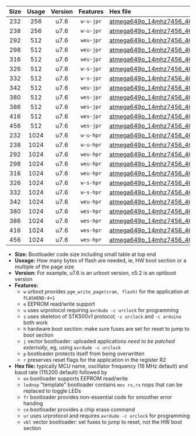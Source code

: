 |Size|Usage|Version|Features|Hex file|
|:-:|:-:|:-:|:-:|:--|
|232|256|u7.6|`w-u-jpr`|[atmega649p_14mhz7456_460800bps_ur_vbl.hex](https://raw.githubusercontent.com/stefanrueger/urboot/main/atmega649p_14mhz7456_460800bps_ur_vbl.hex)|
|238|256|u7.6|`w-u-jpr`|[atmega649p_14mhz7456_460800bps_lednop_ur_vbl.hex](https://raw.githubusercontent.com/stefanrueger/urboot/main/atmega649p_14mhz7456_460800bps_lednop_ur_vbl.hex)|
|292|512|u7.6|`weu-jpr`|[atmega649p_14mhz7456_460800bps_ee_ur_vbl.hex](https://raw.githubusercontent.com/stefanrueger/urboot/main/atmega649p_14mhz7456_460800bps_ee_ur_vbl.hex)|
|298|512|u7.6|`weu-jpr`|[atmega649p_14mhz7456_460800bps_ee_lednop_ur_vbl.hex](https://raw.githubusercontent.com/stefanrueger/urboot/main/atmega649p_14mhz7456_460800bps_ee_lednop_ur_vbl.hex)|
|316|512|u7.6|`weu-jpr`|[atmega649p_14mhz7456_460800bps_ee_lednop_fr_ur_vbl.hex](https://raw.githubusercontent.com/stefanrueger/urboot/main/atmega649p_14mhz7456_460800bps_ee_lednop_fr_ur_vbl.hex)|
|326|512|u7.6|`w-s-jpr`|[atmega649p_14mhz7456_460800bps_vbl.hex](https://raw.githubusercontent.com/stefanrueger/urboot/main/atmega649p_14mhz7456_460800bps_vbl.hex)|
|332|512|u7.6|`w-s-jpr`|[atmega649p_14mhz7456_460800bps_lednop_vbl.hex](https://raw.githubusercontent.com/stefanrueger/urboot/main/atmega649p_14mhz7456_460800bps_lednop_vbl.hex)|
|342|512|u7.6|`weu-jpr`|[atmega649p_14mhz7456_460800bps_ee_lednop_fr_ce_ur_vbl.hex](https://raw.githubusercontent.com/stefanrueger/urboot/main/atmega649p_14mhz7456_460800bps_ee_lednop_fr_ce_ur_vbl.hex)|
|380|512|u7.6|`wes-jpr`|[atmega649p_14mhz7456_460800bps_ee_vbl.hex](https://raw.githubusercontent.com/stefanrueger/urboot/main/atmega649p_14mhz7456_460800bps_ee_vbl.hex)|
|386|512|u7.6|`wes-jpr`|[atmega649p_14mhz7456_460800bps_ee_lednop_vbl.hex](https://raw.githubusercontent.com/stefanrueger/urboot/main/atmega649p_14mhz7456_460800bps_ee_lednop_vbl.hex)|
|416|512|u7.6|`wes-jpr`|[atmega649p_14mhz7456_460800bps_ee_lednop_fr_vbl.hex](https://raw.githubusercontent.com/stefanrueger/urboot/main/atmega649p_14mhz7456_460800bps_ee_lednop_fr_vbl.hex)|
|456|512|u7.6|`wes-jpr`|[atmega649p_14mhz7456_460800bps_ee_lednop_fr_ce_vbl.hex](https://raw.githubusercontent.com/stefanrueger/urboot/main/atmega649p_14mhz7456_460800bps_ee_lednop_fr_ce_vbl.hex)|
|232|1024|u7.6|`w-u-hpr`|[atmega649p_14mhz7456_460800bps_ur.hex](https://raw.githubusercontent.com/stefanrueger/urboot/main/atmega649p_14mhz7456_460800bps_ur.hex)|
|238|1024|u7.6|`w-u-hpr`|[atmega649p_14mhz7456_460800bps_lednop_ur.hex](https://raw.githubusercontent.com/stefanrueger/urboot/main/atmega649p_14mhz7456_460800bps_lednop_ur.hex)|
|292|1024|u7.6|`weu-hpr`|[atmega649p_14mhz7456_460800bps_ee_ur.hex](https://raw.githubusercontent.com/stefanrueger/urboot/main/atmega649p_14mhz7456_460800bps_ee_ur.hex)|
|298|1024|u7.6|`weu-hpr`|[atmega649p_14mhz7456_460800bps_ee_lednop_ur.hex](https://raw.githubusercontent.com/stefanrueger/urboot/main/atmega649p_14mhz7456_460800bps_ee_lednop_ur.hex)|
|316|1024|u7.6|`weu-hpr`|[atmega649p_14mhz7456_460800bps_ee_lednop_fr_ur.hex](https://raw.githubusercontent.com/stefanrueger/urboot/main/atmega649p_14mhz7456_460800bps_ee_lednop_fr_ur.hex)|
|326|1024|u7.6|`w-s-hpr`|[atmega649p_14mhz7456_460800bps.hex](https://raw.githubusercontent.com/stefanrueger/urboot/main/atmega649p_14mhz7456_460800bps.hex)|
|332|1024|u7.6|`w-s-hpr`|[atmega649p_14mhz7456_460800bps_lednop.hex](https://raw.githubusercontent.com/stefanrueger/urboot/main/atmega649p_14mhz7456_460800bps_lednop.hex)|
|342|1024|u7.6|`weu-hpr`|[atmega649p_14mhz7456_460800bps_ee_lednop_fr_ce_ur.hex](https://raw.githubusercontent.com/stefanrueger/urboot/main/atmega649p_14mhz7456_460800bps_ee_lednop_fr_ce_ur.hex)|
|380|1024|u7.6|`wes-hpr`|[atmega649p_14mhz7456_460800bps_ee.hex](https://raw.githubusercontent.com/stefanrueger/urboot/main/atmega649p_14mhz7456_460800bps_ee.hex)|
|386|1024|u7.6|`wes-hpr`|[atmega649p_14mhz7456_460800bps_ee_lednop.hex](https://raw.githubusercontent.com/stefanrueger/urboot/main/atmega649p_14mhz7456_460800bps_ee_lednop.hex)|
|416|1024|u7.6|`wes-hpr`|[atmega649p_14mhz7456_460800bps_ee_lednop_fr.hex](https://raw.githubusercontent.com/stefanrueger/urboot/main/atmega649p_14mhz7456_460800bps_ee_lednop_fr.hex)|
|456|1024|u7.6|`wes-hpr`|[atmega649p_14mhz7456_460800bps_ee_lednop_fr_ce.hex](https://raw.githubusercontent.com/stefanrueger/urboot/main/atmega649p_14mhz7456_460800bps_ee_lednop_fr_ce.hex)|

- **Size:** Bootloader code size including small table at top end
- **Useage:** How many bytes of flash are needed, ie, HW boot section or a multiple of the page size
- **Version:** For example, u7.6 is an urboot version, o5.2 is an optiboot version
- **Features:**
  + `w` urboot provides `pgm_write_page(sram, flash)` for the application at `FLASHEND-4+1`
  + `e` EEPROM read/write support
  + `u` uses urprotocol requiring `avrdude -c urclock` for programming
  + `s` uses skeleton of STK500v1 protocol; `-c urclock` and `-c arduino` both work
  + `h` hardware boot section: make sure fuses are set for reset to jump to boot section
  + `j` vector bootloader: uploaded applications *need to be patched externally*, eg, using `avrdude -c urclock`
  + `p` bootloader protects itself from being overwritten
  + `r` preserves reset flags for the application in the register R2
- **Hex file:** typically MCU name, oscillator frequency (16 MHz default) and baud rate (115200 default) followed by
  + `ee` bootloader supports EEPROM read/write
  + `lednop` "template" bootloader contains `mov rx,rx` nops that can be replaced to toggle LEDs
  + `fr` bootloader provides non-essential code for smoother error handing
  + `ce` bootloader provides a chip erase command
  + `ur` uses urprotocol and requires `avrdude -c urclock` for programming
  + `vbl` vector bootloader: set fuses to jump to reset, not the HW boot section
